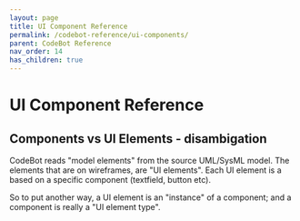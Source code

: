 ```yaml
---
layout: page
title: UI Component Reference
permalink: /codebot-reference/ui-components/
parent: CodeBot Reference
nav_order: 14
has_children: true
---
```


# UI Component Reference 

## Components vs UI Elements - disambigation

CodeBot reads "model elements" from the source UML/SysML model. The elements that are on wireframes, are "UI elements". Each UI element is a based on a specific component (textfield, button etc).

So to put another way, a UI element is an "instance" of a component; and a component is really a "UI element type".
